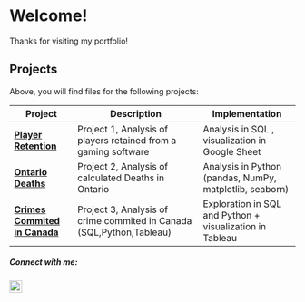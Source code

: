 # Welcome! 

Thanks for visiting my portfolio!

## Projects

Above, you will find files for the following projects:


| Project                                               | Description                                                                                                 | Implementation                                                                                  |
|-------------------------------------------------------|-------------------------------------------------------------------------------------------------------------|-------------------------------------------------------------------------------------------------|
| **[Player Retention](https://github.com/Drranaa/Projects/tree/main/project1)**                       | Project 1, Analysis of players retained from a gaming software    | Analysis in SQL , visualization in Google Sheet |
| **[Ontario Deaths](https://github.com/Drranaa/Projects/tree/main/project2)**                       | Project 2, Analysis of calculated Deaths in Ontario    | Analysis in Python (pandas, NumPy, matplotlib, seaborn)                                         |
| **[Crimes Commited in Canada](https://github.com/Drranaa/Projects/tree/main/project3)** | Project 3, Analysis of crime commited in Canada (SQL,Python,Tableau)               | Exploration in SQL and Python + visualization in Tableau                                                          |
                               
##### Connect with me:

<a href="https://www.linkedin.com/in/audranaesho/">
 <img align="left" alt="Audrana Esho's LinkedIn" width="22px" src="https://raw.githubusercontent.com/peterthehan/peterthehan/master/assets/linkedin.svg" />
</a>

